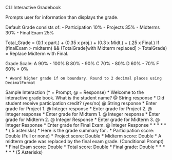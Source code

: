 CLI Interactive Gradebook

Prompts user for information than displays the grade.

Default Grade consists of:
    - Participation 10%
    - Projects      35%
    - Midterms      30%
    - Final Exam    25%

Total_Grade = (0.1 x part.) + (0.35 x proj.) + (0.3 x Midt.) + (.25 x Final.)
If (finalExam > midterm) && (TotalGrade[with Midterm replaced] > TotalGrade) = Replace Midterm with Final.

Grade Scale:
    A   90% - 100%
    B   80% - 90%
    C   70% - 80%
    D   60% - 70%
    F   60% > 0%

    * Award higher grade if on boundary. Round to 2 decimal places using DecimalFormat

Sample Interaction (* = Prompt, @ = Response)
    * Welcome to the interactive grade book. What is the student name?
    @ String response
    * Did student receive participation credit? (yes/no)
    @ String response
    * Enter grade for Project 1.
    @ Integer response
    * Enter grade for Project 2.
    @ Integer response
    * Enter grade for Midterm 1.
    @ Integer response
    * Enter grade for Midterm 2.
    @ Integer Response
    * Enter grade for Midterm 3.
    @ Integer Response
    * Enter grade for Final Exam.
    @ Integer Response
    * * * * * * ( 5 asterisks)
    * Here is the grade summary for <Student Name>.
    * Participation score: Double (Full or none)
    * Project score: Double
    * Midterm score: Double
    * A midterm grade was replaced by the final exam grade. (Conditional Prompt)
    * Final Exam score: Double
    * Total score: Double
    * Final grade: Double
    * * * * * * (5 Asterisks)
